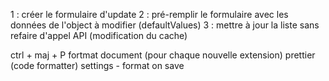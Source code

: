 1 : créer le formulaire d'update
2 : pré-remplir le formulaire avec les données de l'object à modifier (defaultValues)
3 : mettre à jour la liste sans refaire d'appel API (modification du cache)

ctrl + maj + P
fortmat document (pour chaque nouvelle extension)
prettier (code formatter)
settings - format on save
